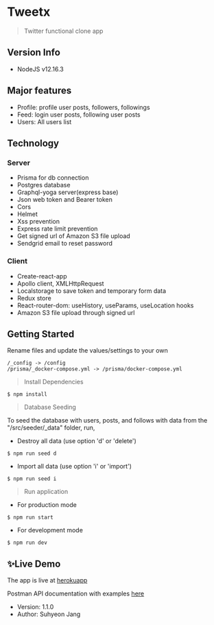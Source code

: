 # Tweetx

> Twitter functional clone app

## Version Info

- NodeJS v12.16.3

## Major features

- Profile: profile user posts, followers, followings
- Feed: login user posts, following user posts
- Users: All users list

## Technology

### Server

- Prisma for db connection
- Postgres database
- Graphql-yoga server(express base)
- Json web token and Bearer token
- Cors
- Helmet
- Xss prevention
- Express rate limit prevention
- Get signed url of Amazon S3 file upload
- Sendgrid email to reset password

### Client

- Create-react-app
- Apollo client, XMLHttpRequest
- Localstorage to save token and temporary form data
- Redux store
- React-router-dom: useHistory, useParams, useLocation hooks
- Amazon S3 file upload through signed url

## Getting Started

Rename files and update the values/settings to your own

```
/_config -> /config
/prisma/_docker-compose.yml -> /prisma/docker-compose.yml
```

> Install Dependencies

```
$ npm install
```

> Database Seeding

To seed the database with users, posts, and follows with data from the "\/src\/seeder\/\_data" folder, run,

- Destroy all data (use option 'd' or 'delete')

```
$ npm run seed d
```

- Import all data (use option 'i' or 'import')

```
$ npm run seed i
```

> Run application

- For production mode

```
$ npm run start
```

- For development mode

```
$ npm run dev
```

## ✨Live Demo

The app is live at [herokuapp](https://suhy-tweetx-app.herokuapp.com/)

Postman API documentation with examples [here](https://documenter.getpostman.com/view/8001436/T1LPESsJ)

- Version: 1.1.0
- Author: Suhyeon Jang
